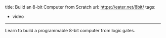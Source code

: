 title: Build an 8-bit Computer from Scratch
url: https://eater.net/8bit/
tags:
  - video
---
Learn to build a programmable 8-bit computer from logic gates.  
